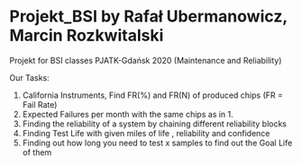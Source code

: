 # Projekt_BSI by Rafał Ubermanowicz, Marcin Rozkwitalski
Projekt for BSI classes PJATK-Gdańsk 2020  (Maintenance and Reliability)

Our Tasks:

1. California Instruments, Find FR(%) and FR(N) of produced chips (FR = Fail Rate)
2. Expected Failures per month with the same chips as in 1.
3. Finding the reliability of a system by chaining different reliability blocks
4. Finding Test Life with given miles of life , reliability and confidence
5. Finding out how long you need to test x samples to find out the Goal Life of them







